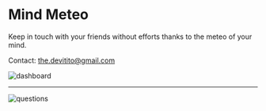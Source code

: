 Mind Meteo
===========

Keep in touch with your friends without efforts thanks to the meteo of your mind.

Contact: the.devitito@gmail.com

![dashboard](https://devitito.github.com/mymindmeteo/images/mm-dashboard.png)
* * *
![questions](https://devitito.github.com/mymindmeteo/images/mm-questions.png)

